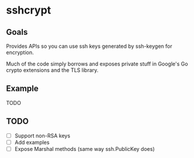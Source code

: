
# sshcrypt

## Goals 

Provides APIs so you can use ssh keys generated by ssh-keygen for encryption.

Much of the code simply borrows and exposes private stuff in Google's Go crypto
extensions and the TLS library.

## Example

TODO

## TODO

 * [ ] Support non-RSA keys
 * [ ] Add examples
 * [ ] Expose Marshal methods (same way ssh.PublicKey does)
